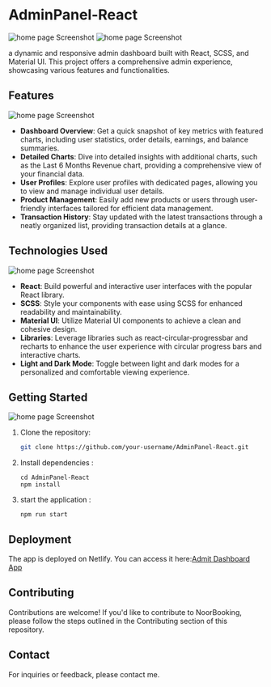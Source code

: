 # AdminPanel-React

![home page Screenshot](https://i.postimg.cc/d0vW2kk6/Screenshot-2023-11-13-at-3-18-44-PM.png)
![home page Screenshot](https://i.postimg.cc/2yJch0hL/Screenshot-2023-11-13-at-3-19-29-PM.png)

a dynamic and responsive admin dashboard built with React, SCSS, and Material UI. This project offers a comprehensive admin experience, showcasing various features and functionalities.

## Features
![home page Screenshot](https://i.postimg.cc/J4fYhdR9/Screenshot-2023-11-13-at-3-19-09-PM.png)

- **Dashboard Overview**: Get a quick snapshot of key metrics with featured charts, including user statistics, order details, earnings, and balance summaries.
- **Detailed Charts**: Dive into detailed insights with additional charts, such as the Last 6 Months Revenue chart, providing a comprehensive view of your financial data.
- **User Profiles**: Explore user profiles with dedicated pages, allowing you to view and manage individual user details.
- **Product Management**: Easily add new products or users through user-friendly interfaces tailored for efficient data management.
- **Transaction History**: Stay updated with the latest transactions through a neatly organized list, providing transaction details at a glance.

## Technologies Used
![home page Screenshot](https://i.postimg.cc/YCQnLf9j/Screenshot-2023-11-13-at-3-18-57-PM.png)

- **React**: Build powerful and interactive user interfaces with the popular React library.
- **SCSS**: Style your components with ease using SCSS for enhanced readability and maintainability.
- **Material UI**: Utilize Material UI components to achieve a clean and cohesive design.
- **Libraries**: Leverage libraries such as react-circular-progressbar and recharts to enhance the user experience with circular progress bars and interactive charts.
- **Light and Dark Mode**: Toggle between light and dark modes for a personalized and comfortable viewing experience.

## Getting Started
![home page Screenshot](https://i.postimg.cc/BvgmMS20/Screenshot-2023-11-13-at-3-19-17-PM.png)

1. Clone the repository:
   ```bash
   git clone https://github.com/your-username/AdminPanel-React.git

2. Install dependencies :
   ```
   cd AdminPanel-React
   npm install

3. start the application :
   ```
   npm run start

## Deployment

The app is deployed on Netlify. You can access it here:[Admit Dashboard App](https://admin-dashboard-interface.netlify.app/)

## Contributing

Contributions are welcome! If you'd like to contribute to NoorBooking, please follow the steps outlined in the Contributing section of this repository.

## Contact
For inquiries or feedback, please contact me.


